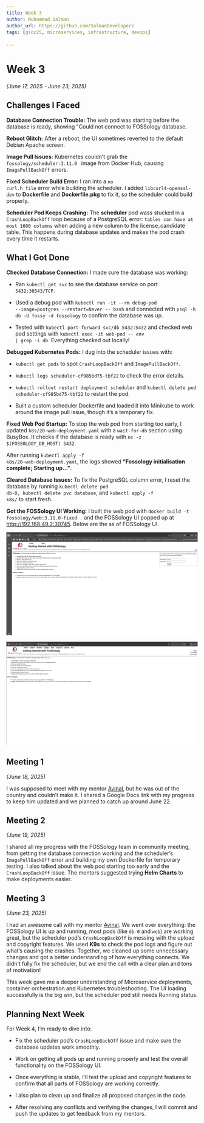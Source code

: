 ```yaml
---
title: Week 3
author: Muhammad Salman
author_url: https://github.com/SalmanDeveloperz
tags: [gsoc25, microservices, infrastructure, devops]

---
```

<!--
SPDX-License-Identifier: CC-BY-SA-4.0

SPDX-FileCopyright Text: 2025 Muhammad Salman <chsalmanramzan422@gmail.com>
-->

# Week 3

*(June 17, 2025 - June 23, 2025)*

## Challenges I Faced

**Database Connection Trouble:** The web pod was starting before the database is ready, showing "Could not connect to FOSSology database.

**Reboot Glitch:** After a reboot, the UI sometimes reverted to the default Debian Apache screen.

**Image Pull Issues:** Kubernetes couldn’t grab the <code>fossology/scheduler:3.11.0 </code> image from Docker Hub, causing <code>ImagePullBackOff</code> errors.

**Fixed Scheduler Build Error:** I ran into a <code>no curl.h file</code> error while building the scheduler. I added <code>libcurl4-openssl-dev</code> to **Dockerfile** and **Dockerfile.pkg** to fix it, so the scheduler could build properly.

**Scheduler Pod Keeps Crashing:** The **scheduler** pod wass stucked in a <code>CrashLoopBackOff</code> loop because of a PostgreSQL error: <code>tables can have at most 1600 columns</code> when adding a new column to the license_candidate table. This happens during database updates and makes the pod crash every time it restarts.

## What I Got Done

**Checked Database Connection:** I made sure the database was working:

- Ran <code>kubectl get svc</code> to see the database service on port <code>5432:30543/TCP</code>.

- Used a debug pod with <code>kubectl run -it --rm debug-pod --image=postgres --restart=Never -- bash</code> and connected with <code>psql -h db -U fossy -d fossology</code> to confirm the database was up.

- Tested with <code>kubectl port-forward svc/db 5432:5432</code> and checked web pod settings with <code>kubectl exec -it web-pod -- env | grep -i db</code>. Everything checked out locally!

**Debugged Kubernetes Pods:** I dug into the scheduler issues with:

- <code>kubectl get pods</code> to spot <code>CrashLoopBackOff</code> and <code>ImagePullBackOff</code>.

- <code>kubectl logs scheduler-cf985bd75-tbf22</code> to check the error details.

- <code>kubectl rollout restart deployment scheduler</code> and <code>kubectl delete pod scheduler-cf985bd75-tbf22</code> to restart the pod.

- Built a custom scheduler Dockerfile and loaded it into Minikube to work around the image pull issue, though it’s a temporary fix.

**Fixed Web Pod Startup:** To stop the web pod from starting too early, I updated <code>k8s/20-web-deployment.yaml</code> with a <code>wait-for-db</code> section using BusyBox. It checks if the database is ready with <code>nc -z $(FOSSOLOGY_DB_HOST) 5432</code>. 

After running <code>kubectl apply -f k8s/20-web-deployment.yaml</code>, the logs showed **“Fossology initialisation complete; Starting up...”**.

**Cleared Database Issues:** To fix the PostgreSQL column error, I reset the database by running <code>kubectl delete pod db-0, kubectl delete pvc database</code>, and <code>kubectl apply -f k8s/</code> to start fresh.

**Got the FOSSology UI Working:** I built the web pod with <code>docker build -t fossology/web:3.11.0-fixed .</code> and the FOSSology UI popped up at http://192.168.49.2:30745. Below are the ss of FOSSology UI.


![FOSSology UI Pic 1](fossologyUI1.png)

![FOSSology UI Pic 2](fossologyUI2.png)


## Meeting 1

*(June 18, 2025)*

I was supposed to meet with my mentor [Avinal](https://github.com/avinal), but he was out of the country and couldn’t make it. I shared a Google Docs link with my progress to keep him updated and we planned to catch up around June 22.

## Meeting 2 ##

*(June 19, 2025)*

I shared all my progress with the FOSSology team in community meeting, from getting the database connection working and the scheduler’s <code>ImagePullBackOff</code> error and building my own Dockerfile for temporary testing. I also talked about the web pod starting too early and the <code>CrashLoopBackOff</code> issue. The mentors suggested trying **Helm Charts** to make deployments easier.

## Meeting 3 ##

*(June 23, 2025)*

I had an awesome call with my mentor [Avinal](https://github.com/avinal). We went over everything: the FOSSology UI is up and running, most pods (like <code>db-0</code> and <code>web</code>) are working great, but the scheduler pod’s <code>CrashLoopBackOff</code> is messing with the upload and copyright features. We used **K9s** to check the pod logs and figure out what’s causing the crashes. Together, we cleaned up some unnecessary changes and got a better understanding of how everything connects. We didn’t fully fix the scheduler, but we end the call with a clear plan and tons of motivation!

This week gave me a deeper understanding of Microservice deployments, container orchestration and Kubernetes troubleshooting. The UI loading successfully is the big win, but the scheduler pod still needs Running status.

## Planning Next Week

For Week 4, I’m ready to dive into:

- Fix the scheduler pod’s <code>CrashLoopBackOff</code> issue and make sure the database updates work smoothly.

- Work on getting all pods up and running properly and test the overall functionality on the FOSSology UI.

- Once everything is stable, I’ll test the upload and copyright features to confirm that all parts of FOSSology are working correctly.

- I also plan to clean up and finalize all proposed changes in the code.

- After resolving any conflicts and verifying the changes, I will commit and push the updates to get feedback from my mentors.

